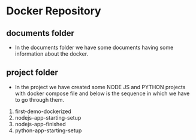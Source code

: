 # Docker Repository
## documents folder
- In the documents folder we have some documents having some information about the docker.

## project folder
- In the project we have created some NODE JS and PYTHON projects with docker compose file and below is the sequence in which we have to go through them.

1. first-demo-dockerized
2. nodejs-app-starting-setup
3. nodejs-app-finished
4. python-app-starting-setup
